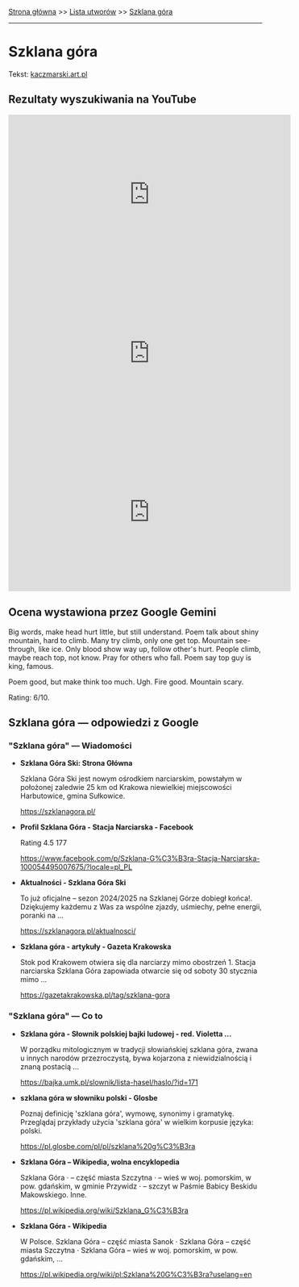 [Strona główna](../index.md) >> [Lista utworów](../list.md) >> [Szklana góra](578.md)

---

# Szklana góra

Tekst: [kaczmarski.art.pl](https://www.kaczmarski.art.pl/tworczosc/wiersze/szklana-gora/)

## Rezultaty wyszukiwania na YouTube

<iframe width="560" height="315" src="https://www.youtube.com/embed/6WyY1OAwjpY?si=IdontcarewhotheIRSsendsImnotpayingtaxes" title="YouTube video player" frameborder="0" allow="accelerometer; autoplay; clipboard-write; encrypted-media; gyroscope; picture-in-picture; web-share" referrerpolicy="strict-origin-when-cross-origin" allowfullscreen></iframe>

<iframe width="560" height="315" src="https://www.youtube.com/embed/uBNrN7AR87c?si=IdontcarewhotheIRSsendsImnotpayingtaxes" title="YouTube video player" frameborder="0" allow="accelerometer; autoplay; clipboard-write; encrypted-media; gyroscope; picture-in-picture; web-share" referrerpolicy="strict-origin-when-cross-origin" allowfullscreen></iframe>

<iframe width="560" height="315" src="https://www.youtube.com/embed/kgDLXK7zOrY?si=IdontcarewhotheIRSsendsImnotpayingtaxes" title="YouTube video player" frameborder="0" allow="accelerometer; autoplay; clipboard-write; encrypted-media; gyroscope; picture-in-picture; web-share" referrerpolicy="strict-origin-when-cross-origin" allowfullscreen></iframe>

## Ocena wystawiona przez Google Gemini

Big words, make head hurt little, but still understand. Poem talk about shiny mountain, hard to climb. Many try climb, only one get top. Mountain see-through, like ice. Only blood show way up, follow other's hurt. People climb, maybe reach top, not know. Pray for others who fall. Poem say top guy is king, famous. 

Poem good, but make think too much. Ugh. Fire good. Mountain scary. 

Rating: 6/10.


## Szklana góra — odpowiedzi z Google

### "Szklana góra" — Wiadomości

- **Szklana Góra Ski: Strona Główna**

    Szklana Góra Ski jest nowym ośrodkiem narciarskim, powstałym w położonej zaledwie 25 km od Krakowa niewielkiej miejscowości Harbutowice, gmina Sułkowice. 

   <https://szklanagora.pl/>
- **Profil Szklana Góra - Stacja Narciarska - Facebook**

    Rating   4.5  177   

   <https://www.facebook.com/p/Szklana-G%C3%B3ra-Stacja-Narciarska-100054495007675/?locale=pl_PL>
- **Aktualności - Szklana Góra Ski**

    To już oficjalne – sezon 2024/2025 na Szklanej Górze dobiegł końca!. Dziękujemy każdemu z Was za wspólne zjazdy, uśmiechy, pełne energii, poranki na ... 

   <https://szklanagora.pl/aktualnosci/>
- **Szklana góra - artykuły - Gazeta Krakowska**

    Stok pod Krakowem otwiera się dla narciarzy mimo obostrzeń 1. Stacja narciarska Szklana Góra zapowiada otwarcie się od soboty 30 stycznia mimo ... 

   <https://gazetakrakowska.pl/tag/szklana-gora>

### "Szklana góra" — Co to

- **Szklana góra - Słownik polskiej bajki ludowej - red. Violetta ...**

    W porządku mitologicznym w tradycji słowiańskiej szklana góra, zwana u innych narodów przezroczystą, bywa kojarzona z niewidzialnością i znaną postacią ... 

   <https://bajka.umk.pl/slownik/lista-hasel/haslo/?id=171>
- **szklana góra w słowniku polski - Glosbe**

    Poznaj definicję 'szklana góra', wymowę, synonimy i gramatykę. Przeglądaj przykłady użycia 'szklana góra' w wielkim korpusie języka: polski. 

   <https://pl.glosbe.com/pl/pl/szklana%20g%C3%B3ra>
- **Szklana Góra – Wikipedia, wolna encyklopedia**

    Szklana Góra · – część miasta Szczytna · – wieś w woj. pomorskim, w pow. gdańskim, w gminie Przywidz · – szczyt w Paśmie Babicy Beskidu Makowskiego. Inne. 

   <https://pl.wikipedia.org/wiki/Szklana_G%C3%B3ra>
- **Szklana Góra - Wikipedia**

    W Polsce. Szklana Góra – część miasta Sanok · Szklana Góra – część miasta Szczytna · Szklana Góra – wieś w woj. pomorskim, w pow. gdańskim, ... 

   <https://pl.wikipedia.org/wiki/pl:Szklana%20G%C3%B3ra?uselang=en>

